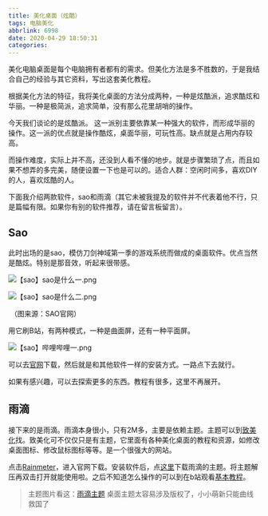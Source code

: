 ```yaml
---
title: 美化桌面（炫酷）
tags: 电脑美化
abbrlink: 6998
date: 2020-04-29 18:50:31
categories:
---
```


美化电脑桌面是每个电脑拥有者都有的需求。但美化方法是多不胜数的，于是我结合自己的经验与其它资料，写出这套美化教程。

根据美化方法的特征，我将美化桌面的方法分成两种，一种是炫酷派，追求酷炫和华丽。一种是极简派，追求简单，没有那么花里胡哨的操作。

<!--more-->

今天我们谈论的是炫酷派。 这一派别主要依靠某一种强大的软件，而形成华丽的操作。这一派的优点就是操作酷炫，桌面华丽，可玩性高。缺点就是占用内存较高。

而操作难度，实际上并不高，还没到人看不懂的地步。就是步骤繁琐了点，而且如果不想弄的多完美，随便设置一下也是可以的。适合人群：空闲时间多，喜欢DIY的人，喜欢炫酷的人。

下面我介绍两款软件，sao和雨滴（其它未被我提及的软件并不代表着他不行，只是篇幅有限。如果你有别的软件推荐，请在留言板留言）。



## Sao
此时出场的是sao，模仿刀剑神域第一季的游戏系统而做成的桌面软件。优点当然是酷炫。特别是那音效，听起来很带感。

![【sao】sao是什么一.png](https://i.loli.net/2020/04/29/b9LE4eqOyZ3GA5o.png)

 ![【sao】sao是什么二.png](https://i.loli.net/2020/04/29/SjYZGxRivJlauN1.png)

​                                             （图来源：SAO官网）

用它刷B站，有两种模式，一种是曲面屏，还有一种平面屏。

 ![【sao】哔哩哔哩一.png](https://i.loli.net/2020/04/29/rhx9CtPaluJdkUN.png)


可以去[官网](http://sao.gpbeta.com/#section_feature)下载，然后就是和其他软件一样的安装方式。一路点下去就行。

如果有感兴趣，可以去探索更多的东西。教程有很多，这里不再展开。



## 雨滴

接下来的是雨滴。雨滴本身很小，只有2M多，主要是依赖主题。主题可以到[致美化](https://zhutix.com/)找。致美化可不仅仅只是有主题，它里面有各种美化桌面的教程和资源，如修改桌面图标、修改鼠标图标等等。是一个很强大的网站。

点击[Rainmeter](https://www.rainmeter.net/)，进入官网下载。安装软件后，点[这里](https://zhutix.com/tag/rainmeter/)下载雨滴的主题。将主题解压再双击打开就能使用啦。之后不知道怎么操作的可以到在b站观看[基本教程](https://www.bilibili.com/video/av8720176/)。

> 主题图片看这：[雨滴主题](https://zhutix.com/tag/rainmeter/)
> 桌面主题太容易涉及版权了，小小萌新只能曲线救国了
